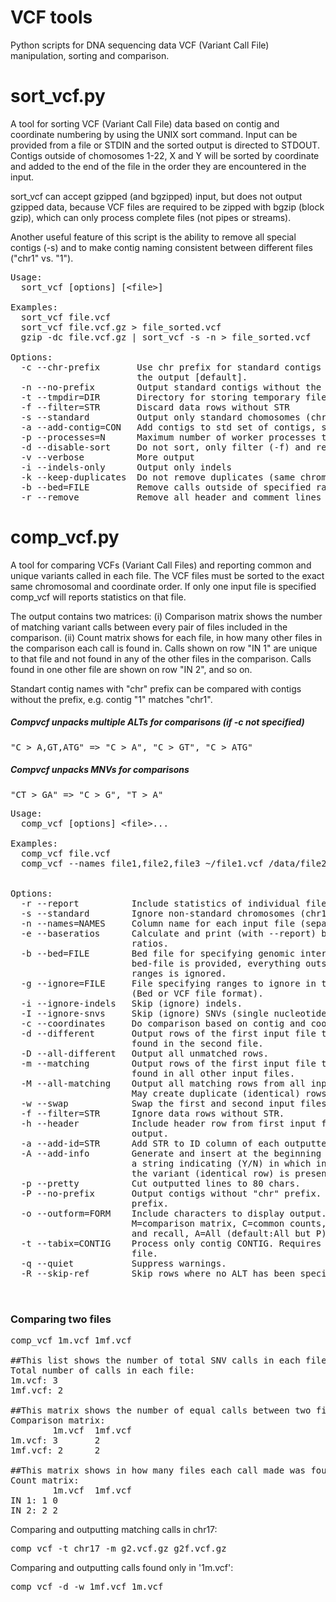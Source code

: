 # VCF tools
Python scripts for DNA sequencing data VCF (Variant Call File) manipulation, sorting and comparison.

# sort_vcf.py


A tool for sorting VCF (Variant Call File) data based on contig and coordinate 
numbering by using the UNIX sort command. Input can be provided from a file or 
STDIN and the sorted output is directed to STDOUT. Contigs outside of chomosomes
1-22, X and Y will be sorted by coordinate and added to the end of the file in the
order they are encountered in the input.

sort_vcf can accept gzipped (and bgzipped) input, but does not output gzipped data,
because VCF files are required to be zipped with bgzip (block gzip), which can only
process complete files (not pipes or streams).

Another useful feature of this script is the ability to remove all special contigs
(-s) and to make contig naming consistent between different files ("chr1" vs. "1").

<pre>
Usage:
  sort_vcf [options] [&lt;file&gt;]

Examples:
  sort_vcf file.vcf
  sort_vcf file.vcf.gz > file_sorted.vcf
  gzip -dc file.vcf.gz | sort_vcf -s -n > file_sorted.vcf

Options:
  -c --chr-prefix       Use chr prefix for standard contigs (chr1-chr22,X,Y) in 
                        the output [default].
  -n --no-prefix        Output standard contigs without the chr prefix.
  -t --tmpdir=DIR       Directory for storing temporary files
  -f --filter=STR       Discard data rows without STR
  -s --standard         Output only standard chomosomes (chr1-chr22,X,Y)
  -a --add-contig=CON   Add contigs to std set of contigs, separate by commas      
  -p --processes=N      Maximum number of worker processes to use [default:1]
  -d --disable-sort     Do not sort, only filter (-f) and remove contigs (-s)
  -v --verbose          More output
  -i --indels-only      Output only indels
  -k --keep-duplicates  Do not remove duplicates (same chrom, coord & alt)
  -b --bed=FILE         Remove calls outside of specified ranges
  -r --remove           Remove all header and comment lines
</pre>

# comp_vcf.py

A tool for comparing VCFs (Variant Call Files) and reporting common and unique
variants called in each file. The VCF files must be sorted to the exact same
chromosomal and coordinate order. If only one input file is specified comp_vcf
will reports statistics on that file. 

The output contains two matrices: 
(i) Comparison matrix shows the number of matching variant calls between every 
pair of files included in the comparison. 
(ii) Count matrix shows for each file, in how many other 
files in the comparison each call is found in. Calls shown on row "IN 1"
are unique to that file and not found in any of the other files in the
comparison. Calls found in one other file are shown on row "IN 2", and so on.

Standart contig names with "chr" prefix can be compared with contigs without
the prefix, e.g. contig "1" matches "chr1".

<h5>Compvcf unpacks multiple ALTs for comparisons (if -c not specified)</h5> 
<pre>"C > A,GT,ATG" => "C > A", "C > GT", "C > ATG"</pre>
<h5>Compvcf unpacks MNVs for comparisons</h5>
<pre>"CT > GA" => "C > G", "T > A"</pre>

<pre>
Usage:
  comp_vcf [options] &lt;file&gt;...

Examples:
  comp_vcf file.vcf  
  comp_vcf --names file1,file2,file3 ~/file1.vcf /data/file2.vcf ~/file3.vcf
  

Options:
  -r --report          Include statistics of individual files in output
  -s --standard        Ignore non-standard chromosomes (chr1-22,X,Y)
  -n --names=NAMES     Column name for each input file (separate by commas)
  -e --baseratios      Calculate and print (with --report) base substitution 
                       ratios.
  -b --bed=FILE        Bed file for specifying genomic intervals. If a 
                       bed-file is provided, everything outside the bed
                       ranges is ignored.
  -g --ignore=FILE     File specifying ranges to ignore in the comparison
                       (Bed or VCF file format).
  -i --ignore-indels   Skip (ignore) indels.
  -I --ignore-snvs     Skip (ignore) SNVs (single nucleotide variants).
  -c --coordinates     Do comparison based on contig and coordinate only
  -d --different       Output rows of the first input file that are not 
                       found in the second file.
  -D --all-different   Output all unmatched rows.
  -m --matching        Output rows of the first input file that are 
                       found in all other input files.
  -M --all-matching    Output all matching rows from all input files.
                       May create duplicate (identical) rows.
  -w --swap            Swap the first and second input files.
  -f --filter=STR      Ignore data rows without STR.
  -h --header          Include header row from first input file to
                       output.
  -a --add-id=STR      Add STR to ID column of each outputted data row.
  -A --add-info        Generate and insert at the beginning of each row
                       a string indicating (Y/N) in which input files 
                       the variant (identical row) is present.
  -p --pretty          Cut outputted lines to 80 chars.
  -P --no-prefix       Output contigs without "chr" prefix. Default is with
                       prefix.
  -o --outform=FORM    Include characters to display output. T=total SNVs,
                       M=comparison matrix, C=common counts, P=Precision 
                       and recall, A=All (default:All but P).
  -t --tabix=CONTIG    Process only contig CONTIG. Requires tabix and .tbi
                       file.
  -q --quiet           Suppress warnings.
  -R --skip-ref        Skip rows where no ALT has been specified.

  </pre>
  
<h3>Comparing two files</h3>

<pre>
comp_vcf 1m.vcf 1mf.vcf

##This list shows the number of total SNV calls in each file (T)
Total number of calls in each file:
1m.vcf: 3
1mf.vcf: 2

##This matrix shows the number of equal calls between two files (M)
Comparison matrix:
        1m.vcf  1mf.vcf
1m.vcf: 3       2
1mf.vcf: 2      2

##This matrix shows in how many files each call made was found (C)
Count matrix:
        1m.vcf  1mf.vcf
IN 1: 1 0
IN 2: 2 2
</pre>

  
Comparing and outputting matching calls in chr17:
<pre>
comp_vcf -t chr17 -m g2.vcf.gz g2f.vcf.gz
</pre>
  
Comparing and outputting calls found only in '1m.vcf':
<pre>
comp_vcf -d -w 1mf.vcf 1m.vcf
</pre>
  
  
  
  
